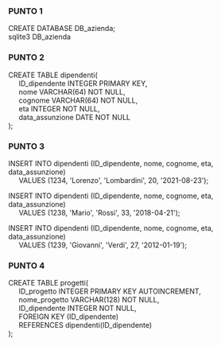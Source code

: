 ### PUNTO 1
CREATE DATABASE DB_azienda;<br />
sqlite3 DB_azienda

### PUNTO 2
CREATE TABLE dipendenti(<br />
&ensp;&ensp;&ensp;ID_dipendente INTEGER PRIMARY KEY,<br />
&ensp;&ensp;&ensp;nome VARCHAR(64) NOT NULL,<br />
&ensp;&ensp;&ensp;cognome VARCHAR(64) NOT NULL,<br />
&ensp;&ensp;&ensp;eta INTEGER NOT NULL,<br />
&ensp;&ensp;&ensp;data_assunzione DATE NOT NULL<br />
);

### PUNTO 3
INSERT INTO dipendenti (ID_dipendente, nome, cognome, eta, data_assunzione)<br />
&ensp;&ensp;&ensp;VALUES (1234, 'Lorenzo', 'Lombardini', 20, '2021-08-23');
   
INSERT INTO dipendenti (ID_dipendente, nome, cognome, eta, data_assunzione)<br />
&ensp;&ensp;&ensp;VALUES (1238, 'Mario', 'Rossi', 33, '2018-04-21');

INSERT INTO dipendenti (ID_dipendente, nome, cognome, eta, data_assunzione)<br />
&ensp;&ensp;&ensp;VALUES (1239, 'Giovanni', 'Verdi', 27, '2012-01-19');

### PUNTO 4
CREATE TABLE progetti(<br />
&ensp;&ensp;&ensp;ID_progetto INTEGER PRIMARY KEY AUTOINCREMENT,<br />
&ensp;&ensp;&ensp;nome_progetto VARCHAR(128) NOT NULL,<br />
&ensp;&ensp;&ensp;ID_dipendente INTEGER NOT NULL,<br />
&ensp;&ensp;&ensp;FOREIGN KEY (ID_dipendente)<br />
&ensp;&ensp;&ensp;REFERENCES dipendenti(ID_dipendente)<br />
);

